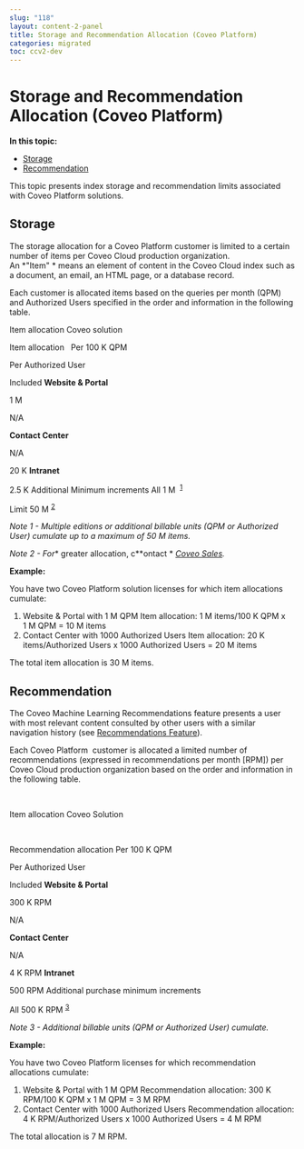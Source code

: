```yaml
---
slug: "118"
layout: content-2-panel
title: Storage and Recommendation Allocation (Coveo Platform)
categories: migrated
toc: ccv2-dev
---
```


# Storage and Recommendation Allocation (Coveo Platform)

**In this topic:**

-   [Storage](#storage)
-   [Recommendation](#recommendation)

This topic presents index storage and recommendation limits associated with Coveo Platform solutions.  

## Storage

The storage allocation for a Coveo Platform customer is limited to a certain number of items per Coveo Cloud production organization. An *"Item" * means an element of content in the Coveo Cloud index such as a document, an email, an HTML page, or a database record. 

Each customer is allocated items based on the queries per month (QPM) and Authorized Users specified in the order and information in the following table. 

Item allocation
Coveo solution

Item allocation
 
Per 100 K QPM

Per Authorized User

Included
**Website & Portal**

1 M

N/A

**Contact Center**

N/A

20 K
**Intranet**

2.5 K
Additional
Minimum increments
All
1 M  <sup>[1](Storage_and_Recommendation_Allocation__Coveo_Platform_)</sup>

Limit
50 M <sup>[2](Storage_and_Recommendation_Allocation__Coveo_Platform_)</sup>

*Note 1 - Multiple editions or additional billable units (QPM or Authorized User) cumulate up to a maximum of 50 M items.*

*Note 2 - For** greater allocation, c**ontact * *[Coveo Sales](http://www.coveo.com/en/company/contact-us).*

**Example:**

You have two Coveo Platform solution licenses for which item allocations cumulate:

1.  Website & Portal with 1 M QPM Item allocation: 1 M items/100 K QPM x 1 M QPM = 10 M items
2.  Contact Center with 1000 Authorized Users Item allocation: 20 K items/Authorized Users x 1000 Authorized Users = 20 M items

The total item allocation is 30 M items.

## Recommendation

The Coveo Machine Learning Recommendations feature presents a user with most relevant content consulted by other users with a similar navigation history (see [Recommendations Feature](http://www.coveo.com/go?dest=cloudhelp&lcid=9&context=183#Recommendations_Feature)). 

Each Coveo Platform  customer is allocated a limited number of recommendations (expressed in recommendations per month \[RPM\]) per Coveo Cloud production organization based on the order and information in the following table.

 

Item allocation
Coveo Solution

 

Recommendation allocation
Per 100 K QPM

Per Authorized User

Included
**Website & Portal**

300 K RPM

N/A

**Contact Center**

N/A

4 K RPM
**Intranet**

500 RPM
Additional purchase
minimum increments

All
500 K RPM <sup>[3](Storage_and_Recommendation_Allocation__Coveo_Platform_)</sup>

*Note 3 - Additional billable units (QPM or Authorized User) cumulate.*

**Example:**

You have two Coveo Platform licenses for which recommendation allocations cumulate:

1.  Website & Portal with 1 M QPM
    Recommendation allocation: 300 K RPM/100 K QPM x 1 M QPM = 3 M RPM
2.  Contact Center with 1000 Authorized Users
    Recommendation allocation: 4 K RPM/Authorized Users x 1000 Authorized Users = 4 M RPM

The total allocation is 7 M RPM.


